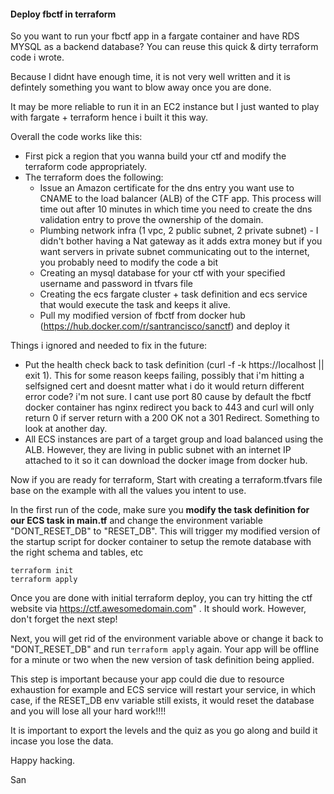 #### Deploy fbctf in terraform


So you want to run your fbctf app in a fargate container and have RDS MYSQL as a backend database? You can reuse this quick & dirty terraform code i wrote. 

Because I didnt have enough time, it is not very well written and it is defintely something you want to blow away once you are done.

It may be more reliable to run it in an EC2 instance but I just wanted to play with fargate + terraform hence i built it this way.

Overall the code works like this:

 - First pick a region that you wanna build your ctf and modify the terraform code appropriately.
 - The terraform does the following:
    - Issue an Amazon certificate for the dns entry you want use to CNAME to the load balancer (ALB) of the CTF app. This process will time out after 10 minutes in which time you need to create the dns validation entry to prove the ownership of the domain.
    - Plumbing network infra (1 vpc, 2 public subnet, 2 private subnet) - I didn't bother having a Nat gateway as it adds extra money but if you want servers in private subnet communicating out to the internet, you probably need to modify the code a bit
    - Creating an mysql database for your ctf with your specified username and password in tfvars file
    - Creating the ecs fargate cluster + task definition and ecs service that would execute the task and keeps it alive.
    - Pull my modified version of fbctf from docker hub (https://hub.docker.com/r/santrancisco/sanctf) and deploy it 

Things i ignored and needed to fix in the future:
 
 - Put the health check back to task definition (curl -f -k https://localhost || exit 1). This for some reason keeps failing, possibly that i'm hitting a selfsigned cert and doesnt matter what i do it would return different error code? i'm not sure. I cant use port 80 cause by default the fbctf docker container has nginx redirect you back to 443 and curl will only return 0 if server return with a 200 OK not a 301 Redirect. Something to look at another day.
 - All ECS instances are part of a target group and load balanced using the ALB. However, they are living in public subnet with an internet IP attached to it so it can download the docker image from docker hub.

Now if you are ready for terraform, Start with creating a terraform.tfvars file base on the example with all the values you intent to use.

In the first run of the code, make sure you **modify the task definition for our ECS task in main.tf** and change the environment variable "DONT_RESET_DB" to "RESET_DB". 
This will trigger my modified version of the startup script for docker container to setup the remote database with the right schema and tables, etc

```
terraform init
terraform apply
```

Once you are done with initial terraform deploy, you can try hitting the ctf website via https://ctf.awesomedomain.com" . It should work. However, don't forget the next step!

Next, you will get rid of the environment variable above or change it back to "DONT_RESET_DB" and run `terraform apply` again. Your app will be offline for a minute or two when the new version of task definition being applied. 

This step is important because your app could die due to resource exhaustion for example and ECS service will restart your service, in which case, if the RESET_DB env variable still exists, it would reset the database and you will lose all your hard work!!!!

It is important to export the levels and the quiz as you go along and build it incase you lose the data.

Happy hacking.

San

